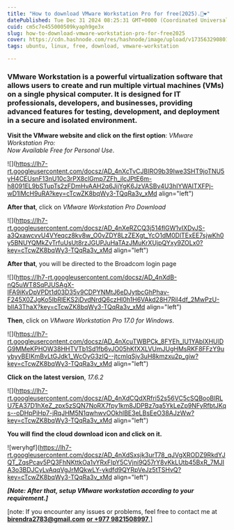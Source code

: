 ```yaml
---
title: "How to download VMware Workstation Pro for free(2025).🎉❤️"
datePublished: Tue Dec 31 2024 08:25:31 GMT+0000 (Coordinated Universal Time)
cuid: cm5c7e455000509kyaph9ge3x
slug: how-to-download-vmware-workstation-pro-for-free2025
cover: https://cdn.hashnode.com/res/hashnode/image/upload/v1735632908014/997c8d6f-15a6-454d-a5ce-7d1ebed855c6.png
tags: ubuntu, linux, free, download, vmware-workstation

---
```


### VMware Workstation is a powerful virtualization software that allows users to create and run multiple virtual machines (VMs) on a single physical computer. It is designed for IT professionals, developers, and businesses, providing advanced features for testing, development, and deployment in a secure and isolated environment.

  
**Visit the VMware website and click on the first option**: *VMware Workstation Pro:*  
*Now Available Free for Personal Use*.

![](https://lh7-rt.googleusercontent.com/docsz/AD_4nXcTvCJBIRO9b39Iwe3SHT9joTNU5yH4CEUsnF13nU10c3rPX8clGmp7ZFh_ilcJPtE6m-h8091EL9bSTupTs2zFDmHvAAH2q6JijYgK6JzVASBv4U3hIYWAITXFPj-wD1lMcH9uRA?key=cTcwZK8bqWy3-TQqRa3v_xMd align="left")

**After that**, click on *VMware Workstation Pro Download*  

![](https://lh7-rt.googleusercontent.com/docsz/AD_4nXeRZCQ3j514flGW1vIXDvJS-a3QxawcvvU4VYeqcz8kv8w_O0vZDY8LzZEXgt_YcO1dM0DlTExEE7sjwKh0y5BNUYQMkZvTrfuUsUt8rzJGUPJuHaTAzJMuKrXUjpQYxy9ZOLx0?key=cTcwZK8bqWy3-TQqRa3v_xMd align="left")

**After that**, you will be directed to the Broadcom login page  

![](https://lh7-rt.googleusercontent.com/docsz/AD_4nXdB-nQ5uWT8SqPJUSAgX-IFA9iKvDpVPDt1d03D35v9CDPYNMtJ6eDJytbcGhPhav-F245X0ZJgKo5IbRlEKS2jDvdNrdQ6czHl0h1H6VAkd28H7Ril4df_2MwPzU-bIlA3ThaX?key=cTcwZK8bqWy3-TQqRa3v_xMd align="left")

**Then**, click on *VMware Workstation Pro 17.0 for Windows*.

![](https://lh7-rt.googleusercontent.com/docsz/AD_4nXcuTWBPCk_8FYEh_IU1YAbIXHUlDG9MMeKPHOW38HHTVTb1Sd1fb6vJO05hKfXXLVUmJUgHMsRKF8FFzY9uybyyBEIKmBvLtGJdk1_WcOyG3zIQ--jtcmlqSjv3uH8kmzxu2p_giw?key=cTcwZK8bqWy3-TQqRa3v_xMd align="left")

**Click on the latest version**, *17.6.2*

![](https://lh7-rt.googleusercontent.com/docsz/AD_4nXdCQdXRfri52s56VC5cSQBooBIRLU7EA37D1hXeZ_zpx5zSQN7NoRX7fpy1km8JDPBz7qa5YkLeZp9NFyRfbtJKqs--oDHpPiHp7-jRqJHM5N1qwhwvOOkhlBE3eLBsEeO38AJzWw?key=cTcwZK8bqWy3-TQqRa3v_xMd align="left")

**You will find the cloud download icon and click on it.**

![weryhgf](https://lh7-rt.googleusercontent.com/docsz/AD_4nXdSxsjk3urT78_qJVgXRODZ9RkdYJQT_ZqsPcav5PQ3FhNKttkOa1vYRxFIpY5CVjni9Q57rY8vKkLUtb45BxR_7MJIA3o3BDJCyLvAqqVgJrMQkwLY-ykdfd9QYRpVeJz5tTSHvQ?key=cTcwZK8bqWy3-TQqRa3v_xMd align="left")

***\[Note: After that, setup VMware workstation according to your requirement.\]***  

\[note: If you encounter any issues or problems, feel free to contact me at [**birendra2783@gmail.com**](mailto:birendra2783@gmail.com) [**or +977 9821508997**.\]](mailto:birendra2783@gmail.com)
